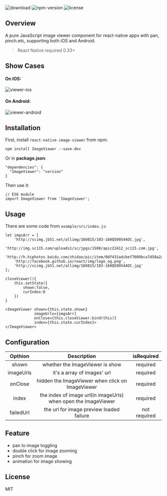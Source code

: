 ![download](https://img.shields.io/npm/dt/react-native-image-viewer.svg) ![npm-version](https://img.shields.io/npm/v/react-native-image-viewer.svg) ![license](https://img.shields.io/npm/l/react-native-image-viewer.svg)

## Overview
A pure JavaScript image viewer component for react-native apps with pan, pinch.etc, supporting both iOS and Android.

>React Native required 0.33+

## Show Cases

#### On IOS:
![viewer-ios](http://i1.piimg.com/567571/fb99f550e3ed72f3.gif)

#### On Android:
![viewer-android](http://p1.bqimg.com/567571/a51bff7b99e0462b.gif)

## Installation
First, install `react-native-image-viewer` from npm:

```
npm install ImageViewer --save-dev
```

Or in **package.json**:

```
"dependencies": {
  "ImageViewer": "version"
}
```

Then use it:

```
// ES6 mudule
import ImageViewer from 'ImageViewer';
```

## Usage
There are some code from `example/src/index.js`:

```
let imgsArr = [
    'http://scimg.jb51.net/allimg/160815/103-160Q509544OC.jpg',
    'http://img.sc115.com/uploads1/sc/jpgs/1508/apic22412_sc115.com.jpg',
    'http://h.hiphotos.baidu.com/zhidao/pic/item/0df431adcbef7609bca7d58a2adda3cc7cd99e73.jpg',
    'http://facebook.github.io/react/img/logo_og.png',
    'http://scimg.jb51.net/allimg/160815/103-160Q509544OC.jpg'
];

closeViewer(){
    this.setState({
        shown:false,
        curIndex:0
    })
}

<ImageViewer shown={this.state.shown}
             imageUrls={imgsArr}
             onClose={this.closeViewer.bind(this)}
             index={this.state.curIndex}>
</ImageViewer>
```

## Configuration
|Opthion|Description|isRequired|
|:--:|:--:|:--:|
|shown|whether the ImageViewer is show|required|
|imageUrls|it's a array of images' url|required|
|onClose|hidden the ImageViewer when click on ImageViewer|required|
|index|the index of image url(in imageUrls) when open the ImageViewer|required|
|failedUrl|the url for image preview loaded failure|not required|

## Feature

* pan to image toggling 
* double click for image zooming
* pinch for zoom image
* animation for image showing

## License
MIT
